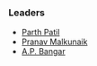 ### Leaders
* [Parth Patil](mailto:parth_p_patil@jaihind.edu.in)
* [Pranav Malkunaik](mailto:malkunaik_pranav_comp@jaihind.edu.in)
* [A.P. Bangar](mailto:wc.abhibangar@gmail.com)
